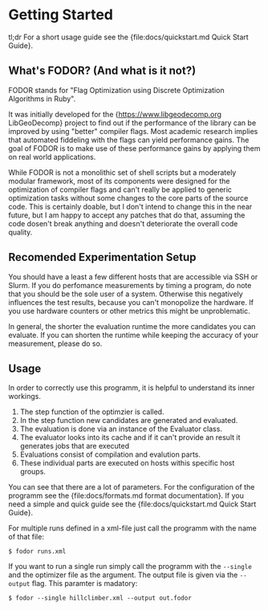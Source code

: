 # Getting Started

tl;dr For a short usage guide see the {file:docs/quickstart.md Quick Start Guide}.

## What's FODOR? (And what is it not?)

FODOR stands for "Flag Optimization using Discrete Optimization Algorithms in Ruby".

It was initially developed for the {https://www.libgeodecomp.org LibGeoDecomp} project to find out if the performance of the library can be improved by using "better" compiler flags. Most academic research implies that automated fiddeling with the flags can yield performance gains. The goal of FODOR is to make use of these performance gains by applying them on real world applications.

While FODOR is not a monolithic set of shell scripts but a moderately modular framework, most of its components were designed for the optimization of compiler flags and can't really be applied to generic optimization tasks without some changes to the core parts of the source code. This is certainly doable, but I don't intend to change this in the near future, but I am happy to accept any patches that do that, assuming the code dosen't break anything and doesn't deteriorate the overall code quality.

## Recomended Experimentation Setup

You should have a least a few different hosts that are accessible via SSH or Slurm. If you do perfomance measurements by timing a program, do note that you should be the sole user of a system. Otherwise this negatively influences the test results, because you can't monopolize the hardware. If you use hardware counters or other metrics this might be unproblematic.

In general, the shorter the evaluation runtime the more candidates you can evaluate. If you can shorten the runtime while keeping the accuracy of your measurement, please do so.

## Usage

In order to correctly use this programm, it is helpful to understand its inner workings.

1. The step function of the optimzier is called.
2. In the step function new candidates are generated and evaluated.
3. The evaluation is done via an instance of the Evaluator class.
4. The evaluator looks into its cache and if it can't provide an result it generates jobs that are executed
5. Evaluations consist of compilation and evalution parts.
6. These individual parts are executed on hosts withis specific host groups.

You can see that there are a lot of parameters. For the configuration of the programm see the {file:docs/formats.md format documentation}. If you need a simple and quick guide see the {file:docs/quickstart.md Quick Start Guide}.

For multiple runs defined in a xml-file just call the programm with the name of that file:

```
$ fodor runs.xml
```

If you want to run a single run simply call the programm with the `--single` and the optimizer file as the argument. The output file is given via the `--output` flag. This paramter is madatory:

```
$ fodor --single hillclimber.xml --output out.fodor
```


